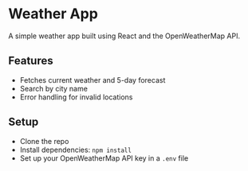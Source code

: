 # Weather App

A simple weather app built using React and the OpenWeatherMap API.

## Features

- Fetches current weather and 5-day forecast
- Search by city name
- Error handling for invalid locations

## Setup

- Clone the repo
- Install dependencies: `npm install`
- Set up your OpenWeatherMap API key in a `.env` file
